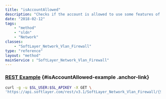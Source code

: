 ```yaml
---
title: "isAccountAllowed"
description: "Checks if the account is allowed to use some features of FSA1G and Hardware firewall (Dedicated) "
date: "2018-02-12"
tags:
    - "method"
    - "sldn"
    - "Network"
classes:
    - "SoftLayer_Network_Vlan_Firewall"
type: "reference"
layout: "method"
mainService : "SoftLayer_Network_Vlan_Firewall"
---
```


### [REST Example](#isAccountAllowed-example) <a href="/article/rest/"><i class="fas fa-question"></i></a> {#isAccountAllowed-example .anchor-link} 
```bash
curl -g -u $SL_USER:$SL_APIKEY -X GET \
'https://api.softlayer.com/rest/v3.1/SoftLayer_Network_Vlan_Firewall/{SoftLayer_Network_Vlan_FirewallID}/isAccountAllowed'
```
